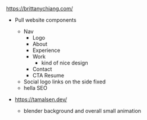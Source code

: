 

https://brittanychiang.com/
- Pull website components
    - Nav
        - Logo
        - About
        - Experience
        - Work
            - kind of nice design
        - Contact
        - CTA Resume
    - Social logo links on the side fixed
    - hella SEO 

- https://tamalsen.dev/
    - blender background and overall small animation